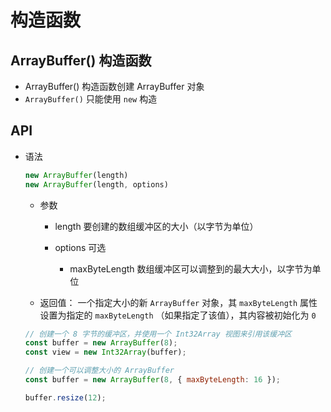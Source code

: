 # 构造函数

## ArrayBuffer() 构造函数

+ ArrayBuffer() 构造函数创建 ArrayBuffer 对象
+ `ArrayBuffer()` 只能使用 `new` 构造

## API

+ 语法

  ```js
  new ArrayBuffer(length)
  new ArrayBuffer(length, options)
  ```

  + 参数

    + length 要创建的数组缓冲区的大小（以字节为单位）
    + options 可选

      + maxByteLength 数组缓冲区可以调整到的最大大小，以字节为单位

  + 返回值： 一个指定大小的新 `ArrayBuffer` 对象，其 `maxByteLength` 属性设置为指定的 `maxByteLength` （如果指定了该值），其内容被初始化为 `0`


  ```js
  // 创建一个 8 字节的缓冲区，并使用一个 Int32Array 视图来引用该缓冲区
  const buffer = new ArrayBuffer(8);
  const view = new Int32Array(buffer);
  ```

  ```js
  // 创建一个可以调整大小的 ArrayBuffer
  const buffer = new ArrayBuffer(8, { maxByteLength: 16 });

  buffer.resize(12);
  ```

